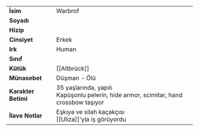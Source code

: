 |  |  |  
|---|---|  
| **İsim** | Warbrof|  
| **Soyadı** | |  
| **Hizip** | |  
| **Cinsiyet** | Erkek|  
| **Irk** | Human|  
| **Sınıf** | |  
| **Kütük** | [[Altbrück]]|  
| **Münasebet** | Düşman - Ölü|  
| **Karakter Betimi** | 35 yaşlarında, yapılı<br>Kapüşonlu pelerin, hide armor, scimitar, hand crossbow taşıyor|  
| **İlave Notlar** | Eşkıya ve silah kaçakçısı<br>[[Uliza]]'yla iş görüyordu|  
